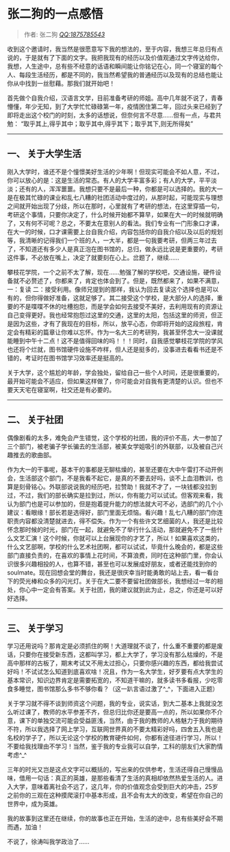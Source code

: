 # 张二狗的一点感悟

> 作者: 张二狗 *[QQ:1875785543](http://wpa.qq.com/msgrd?v=3&amp;uin=1875785543&amp;site=qq&amp;menu=yes)*


收到这个邀请时，我当然是很愿意写下我的想法的，至于内容，我想三年总归有点说的，于是就有了下面的文字。我把我现有的经历以及价值观通过文字传达给你，我想，人生途中，总有些不经意的话语和瞬间能让你铭记在心，同一个寝室的每个人、每段生活经历，都是不同的，我当然希望我的普通经历以及现有的总结也能让你从中找到一丝慰藉。那我们就开始吧！

首先做个自我介绍，汉语言文学，目前准备考研的师姐。高中几年就不说了，青春懵懂，年少无知，到了大学忙忙碌碌第一年，疫情困住第二年，回过头来已经到了即将走出这个校门的时刻，太多的话想说，但奈何言不尽意……但有一点，与君共勉： “取乎其上,得乎其中；取乎其中,得乎其下；取乎其下,则无所得矣”

---

## 一、   关于大学生活

刚入大学时，谁还不是个憧憬美好生活的少年啊！但现实可能会不如人意，不过，你可以放心的是：这是生活的常态。有人的大学丰富多彩；有人的大学，平平淡淡；还有的人，浑浑噩噩。我想只要不是最后一种，你都是可以选择的。我的大一是在极其忙碌的课业和乱七八糟的社团活动中度过的，从那时起，可能现实与理想之间就开始出现了分歧，所以在那时，心里就有了考研的想法，在这里穿插一句，考研这个事情，只要你决定了，什么时候开始都不算早，如果在大一的时候就明确了，又有何不可呢？总之，不要太在意别人的看法。我们专业有一门形象口才课，在大一的时候，口才课需要上台自我介绍，内容包括你的自我介绍以及以后的规划等，我清晰的记得我们一个班的人，一大半，都是一句我要考研，但两三年过去了，不知道还有多少人是真正泡在图书馆的，总归，做永远比说是更重要的，考研这件事，不必放在嘴上，决定了就要刻在心上。岔题了，继续……

攀枝花学院，一个之前不太了解，现在……勉强了解的学校吧，交通设施，硬件设备就不必赘述了，你都来了，肯定也体会到了。但是，既然都来了，如果不满意，一：复读 二：接受利用。像师兄提到的那样，我认为回去复读这个选择也是可以有的，但你得做好准备，这就足够了。其二接受这个学校，是大部分人的选择，重要的不是喋喋不休的吐槽抱怨，而是学会如何去接受不美好，去利用现有的资源让自己变得更好。我也经常抱怨过这里的交通，这里的太阳，包括这里的师资，但正是因为这些，才有了我现在的目标，所以，放平心态，你即将开始的这段旅程，肯定会有精彩的篇章让你难以忘怀。作为一名大三的考研狗，我甚至怀念大一没课就能睡到中午十二点！这不是值得回味的吗！！！同时，自我感觉攀枝花学院的学风也还将个烂就，图书馆硬件设施不咋样，但人还是挺多的，没事进去看看书还是不错的，考证时在图书馆学习效率还是挺高的。

关于大学，这个尴尬的年龄，学会独处，留给自己一些个人时间，还是很重要的，最开始可能会不适应，但如果这样做了，你可能会对自我有更清楚的认识。但也不要天天宅在寝室啊，社交还是有必要的。

---

## 二、   关于社团

偶像剧看的太多，难免会产生错觉，这个学校的社团，我的评价不高，大一参加了三个部门，被老骗子学长骗去的生活部，被美女学姐吸引的外联部，以及被自己兴趣推去的歌曲部。

作为大一的干事呢，基本干的事都是无聊枯燥的，甚至还要在大中午雷打不动开例会，生活部这个部门，不是我看不起它，是真的不要去好吗，谈不上血泪教训，也算是刻骨铭心。外联部说说我的经历吧，拉赞助！我就不才了，一块钱都没拉到过，不过，我们的部长确实是拉到过，所以，你有能力可以试试。但客观来看，我认为部门也是可以参加的，但是抱着提升能力的想法就大可不必，选部门的几个小建议：看眼缘！部长若是选得好，部门里面无烦恼。看兴趣！乱七八糟的部门你连职责内容都没清楚就进去，得不偿失。作为一个有些许文艺细菌的人，我还是比较怀念那时候的时光，部门在一起，就避免不了举行什么活动，那就避免不了一些什么文艺汇演！这个时候，你就可以上台展现你的才艺了，所以！如果喜欢这类的，什么文艺部啊，学校的什么艺术社团啊，都可以试试，毕竟什么晚会的，都是这些部门直接负责的，在喜欢的事情上花时间，不算浪费，同时在这种部门里，你会认识很多兴趣相投的人，也算不错，甚至也可以发展成好朋友，或者还能找到你的soulmate。现在回想会堂的舞台，我还是很庆幸当时能勇敢的站上去，看一看台下的荧光棒和众多的闪光灯。关于在大二要不要留社团做部长，我想经过一年的相处，你心中一定会有答案。关于社团，我的建议就到此为止，总之，你还是可以好好选择。

---

## 三、   关于学习

学习还用说吗？那肯定是必须抓住的啊！大道理就不谈了，什么重不重要的都是废话，只要你在接受新东西，这都叫学习，都上大学了，学习没有那么枯燥的，不是高中那样的古板了，期末考试又不用太过担心，只要你感兴趣的东西，都给我尝试好吗！不试试怎么知道到底喜欢啥！况且，作为一名大学生，好歹要有点大学生的基本常识，知识边界肯定是需要拓宽的，不知道干嘛的，就多读书多看报，少吃零食多睡觉，图书馆那么多书不够你看？（这一趴言语过激了^_^，下面进入正题）

关于学习就不得不谈到师资这个问题，我的专业，说实话，到大二基本上我就没怎么听过课了，教师的水平参差不齐，但总归比你还是要高一点的，所以如果你不介意，课下的单独交流可能会受益匪浅，当然，由于我的教师的人格魅力于我的期待不符，所以我选择了网上学习，互联网世界真的不要太精彩好吗，四舍五入我也是名校的学子了，所以无论这个学校的教育硬件如何，你都有途径进行学习，所以！不要给我找理由不学习！当然，鉴于我的专业我可以自学，工科的朋友们大家酌情考虑^_^

三年的时光又岂是这点文字可以概括的，写出来的仅供参考，生活还得自己慢慢品味，借用一句话：真正的英雄，是那些看清了生活的真相却依然热爱生活的人。进入大学，意味着离社会不远了，这几年，你的价值观念会受到巨大的冲击，25岁之前你的三观在这种摸爬滚打中基本形成，且不会有太大的改变，希望在你自己的世界中，成为英雄。

我的故事到这里还在继续，你的故事也正在开始，生活的途中，总有些美好会不期而遇，加油！

不说了，徐涛叫我学政治了……
